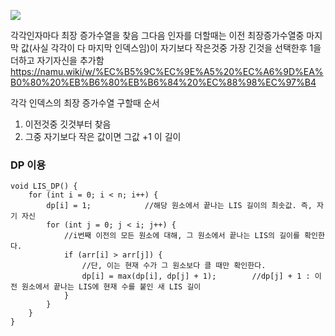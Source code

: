 ![](Pasted%20image%2020240716094012.png)

각각인자마다 최장 증가수열을 찾음
그다음 인자를 더할때는 이전 최장증가수열중 마지막 값(사실 각각이 다 마지막 인덱스임)이 자기보다 작은것중 가장 긴것을 선택한후 1을 더하고 자기자신을 추가함
https://namu.wiki/w/%EC%B5%9C%EC%9E%A5%20%EC%A6%9D%EA%B0%80%20%EB%B6%80%EB%B6%84%20%EC%88%98%EC%97%B4

각각 인덱스의 최장 증가수열 구할때 순서
1) 이전것중 깃것부터 찾음
2) 그중 자기보다 작은 값이면 그값 +1 이 길이

### DP 이용
```
void LIS_DP() {
    for (int i = 0; i < n; i++) {
        dp[i] = 1;            //해당 원소에서 끝나는 LIS 길이의 최솟값. 즉, 자기 자신
        for (int j = 0; j < i; j++) {
            //i번째 이전의 모든 원소에 대해, 그 원소에서 끝나는 LIS의 길이를 확인한다.
            if (arr[i] > arr[j]) {
                //단, 이는 현재 수가 그 원소보다 클 때만 확인한다.
                dp[i] = max(dp[i], dp[j] + 1);        //dp[j] + 1 : 이전 원소에서 끝나는 LIS에 현재 수를 붙인 새 LIS 길이
            }
        }
    }
}
```